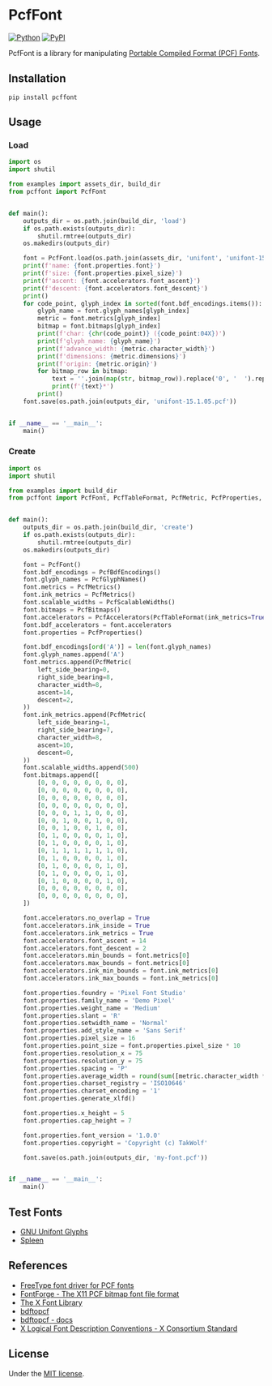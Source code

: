 # PcfFont

[![Python](https://img.shields.io/badge/python-3.10-brightgreen)](https://www.python.org)
[![PyPI](https://img.shields.io/pypi/v/pcffont)](https://pypi.org/project/pcffont/)

PcfFont is a library for manipulating [Portable Compiled Format (PCF) Fonts](https://en.wikipedia.org/wiki/Portable_Compiled_Format).

## Installation

```shell
pip install pcffont
```

## Usage

### Load

```python
import os
import shutil

from examples import assets_dir, build_dir
from pcffont import PcfFont


def main():
    outputs_dir = os.path.join(build_dir, 'load')
    if os.path.exists(outputs_dir):
        shutil.rmtree(outputs_dir)
    os.makedirs(outputs_dir)

    font = PcfFont.load(os.path.join(assets_dir, 'unifont', 'unifont-15.1.05.pcf'))
    print(f'name: {font.properties.font}')
    print(f'size: {font.properties.pixel_size}')
    print(f'ascent: {font.accelerators.font_ascent}')
    print(f'descent: {font.accelerators.font_descent}')
    print()
    for code_point, glyph_index in sorted(font.bdf_encodings.items()):
        glyph_name = font.glyph_names[glyph_index]
        metric = font.metrics[glyph_index]
        bitmap = font.bitmaps[glyph_index]
        print(f'char: {chr(code_point)} ({code_point:04X})')
        print(f'glyph_name: {glyph_name}')
        print(f'advance_width: {metric.character_width}')
        print(f'dimensions: {metric.dimensions}')
        print(f'origin: {metric.origin}')
        for bitmap_row in bitmap:
            text = ''.join(map(str, bitmap_row)).replace('0', '  ').replace('1', '██')
            print(f'{text}*')
        print()
    font.save(os.path.join(outputs_dir, 'unifont-15.1.05.pcf'))


if __name__ == '__main__':
    main()
```

### Create

```python
import os
import shutil

from examples import build_dir
from pcffont import PcfFont, PcfTableFormat, PcfMetric, PcfProperties, PcfAccelerators, PcfMetrics, PcfBitmaps, PcfBdfEncodings, PcfScalableWidths, PcfGlyphNames


def main():
    outputs_dir = os.path.join(build_dir, 'create')
    if os.path.exists(outputs_dir):
        shutil.rmtree(outputs_dir)
    os.makedirs(outputs_dir)

    font = PcfFont()
    font.bdf_encodings = PcfBdfEncodings()
    font.glyph_names = PcfGlyphNames()
    font.metrics = PcfMetrics()
    font.ink_metrics = PcfMetrics()
    font.scalable_widths = PcfScalableWidths()
    font.bitmaps = PcfBitmaps()
    font.accelerators = PcfAccelerators(PcfTableFormat(ink_metrics=True))
    font.bdf_accelerators = font.accelerators
    font.properties = PcfProperties()

    font.bdf_encodings[ord('A')] = len(font.glyph_names)
    font.glyph_names.append('A')
    font.metrics.append(PcfMetric(
        left_side_bearing=0,
        right_side_bearing=8,
        character_width=8,
        ascent=14,
        descent=2,
    ))
    font.ink_metrics.append(PcfMetric(
        left_side_bearing=1,
        right_side_bearing=7,
        character_width=8,
        ascent=10,
        descent=0,
    ))
    font.scalable_widths.append(500)
    font.bitmaps.append([
        [0, 0, 0, 0, 0, 0, 0, 0],
        [0, 0, 0, 0, 0, 0, 0, 0],
        [0, 0, 0, 0, 0, 0, 0, 0],
        [0, 0, 0, 0, 0, 0, 0, 0],
        [0, 0, 0, 1, 1, 0, 0, 0],
        [0, 0, 1, 0, 0, 1, 0, 0],
        [0, 0, 1, 0, 0, 1, 0, 0],
        [0, 1, 0, 0, 0, 0, 1, 0],
        [0, 1, 0, 0, 0, 0, 1, 0],
        [0, 1, 1, 1, 1, 1, 1, 0],
        [0, 1, 0, 0, 0, 0, 1, 0],
        [0, 1, 0, 0, 0, 0, 1, 0],
        [0, 1, 0, 0, 0, 0, 1, 0],
        [0, 1, 0, 0, 0, 0, 1, 0],
        [0, 0, 0, 0, 0, 0, 0, 0],
        [0, 0, 0, 0, 0, 0, 0, 0],
    ])

    font.accelerators.no_overlap = True
    font.accelerators.ink_inside = True
    font.accelerators.ink_metrics = True
    font.accelerators.font_ascent = 14
    font.accelerators.font_descent = 2
    font.accelerators.min_bounds = font.metrics[0]
    font.accelerators.max_bounds = font.metrics[0]
    font.accelerators.ink_min_bounds = font.ink_metrics[0]
    font.accelerators.ink_max_bounds = font.ink_metrics[0]

    font.properties.foundry = 'Pixel Font Studio'
    font.properties.family_name = 'Demo Pixel'
    font.properties.weight_name = 'Medium'
    font.properties.slant = 'R'
    font.properties.setwidth_name = 'Normal'
    font.properties.add_style_name = 'Sans Serif'
    font.properties.pixel_size = 16
    font.properties.point_size = font.properties.pixel_size * 10
    font.properties.resolution_x = 75
    font.properties.resolution_y = 75
    font.properties.spacing = 'P'
    font.properties.average_width = round(sum([metric.character_width * 10 for metric in font.metrics]) / len(font.metrics))
    font.properties.charset_registry = 'ISO10646'
    font.properties.charset_encoding = '1'
    font.properties.generate_xlfd()

    font.properties.x_height = 5
    font.properties.cap_height = 7

    font.properties.font_version = '1.0.0'
    font.properties.copyright = 'Copyright (c) TakWolf'

    font.save(os.path.join(outputs_dir, 'my-font.pcf'))


if __name__ == '__main__':
    main()
```

## Test Fonts

- [GNU Unifont Glyphs](https://unifoundry.com/unifont/index.html)
- [Spleen](https://github.com/fcambus/spleen)

## References

- [FreeType font driver for PCF fonts](https://github.com/freetype/freetype/tree/master/src/pcf)
- [FontForge - The X11 PCF bitmap font file format](https://fontforge.org/docs/techref/pcf-format.html)
- [The X Font Library](https://www.x.org/releases/current/doc/libXfont/fontlib.html)
- [bdftopcf](https://gitlab.freedesktop.org/xorg/util/bdftopcf)
- [bdftopcf - docs](https://www.x.org/releases/current/doc/man/man1/bdftopcf.1.xhtml)
- [X Logical Font Description Conventions - X Consortium Standard](https://www.x.org/releases/current/doc/xorg-docs/xlfd/xlfd.html)

## License

Under the [MIT license](LICENSE).
